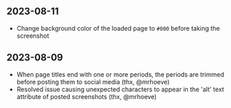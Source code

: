 ## 2023-08-11
- Change background color of the loaded page to `#000` before taking the screenshot

## 2023-08-09
- When page titles end with one or more periods, the periods are trimmed before posting them to social media (thx, @mrhoeve)
- Resolved issue causing unexpected characters to appear in the 'alt' text attribute of posted screenshots (thx, @mrhoeve)
